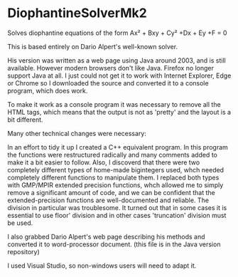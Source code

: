 # DiophantineSolverMk2
Solves diophantine equations of the form Ax² + Bxy + Cy² +Dx + Ey +F = 0

This is based entirely on Dario Alpert's well-known solver.

His version was written as a web page using Java around 2003, and is still available. However modern browsers don't like Java. Firefox no 
longer support Java at all. I just could not get it to work with Internet Explorer, Edge or Chrome so I downloaded the source and converted 
it to a console program, which does work.

To make it work as a console program it was necessary to remove all the HTML tags, which means that the output is not as 'pretty' and the 
layout is a bit different.

Many other technical changes were necessary:

In an effort to tidy it up I created a C++ equivalent program. In this program the functions were restructured radically and many 
comments added to make it a bit easier to follow. Also, I discoverd that there were two completely different types of home-made 
bigintegers used, whch needed completely different functions to manipulate them. I replaced both types with GMP/MPIR extended precision 
functions, whch allowed me to simply remove a significant amount of code, and we can be confident that the extended-precision functions 
are well-documented and reliable. The division in particular was troublesome. It turned out that in some cases it is essential to use 
floor' division and in other cases 'truncation' division must be used.

I also grabbed Dario Alpert's web page describing his methods and converted it to word-processor document. (this file is in the Java version repository)

I used Visual Studio, so non-windows users will need to adapt it.
